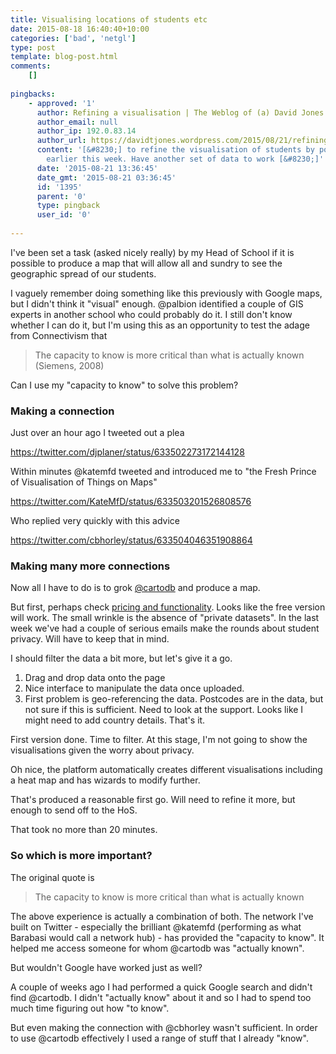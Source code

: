 ```yaml
---
title: Visualising locations of students etc
date: 2015-08-18 16:40:40+10:00
categories: ['bad', 'netgl']
type: post
template: blog-post.html
comments:
    []
    
pingbacks:
    - approved: '1'
      author: Refining a visualisation | The Weblog of (a) David Jones
      author_email: null
      author_ip: 192.0.83.14
      author_url: https://davidtjones.wordpress.com/2015/08/21/refining-a-visualisation/
      content: '[&#8230;] to refine the visualisation of students by postcodes started
        earlier this week. Have another set of data to work [&#8230;]'
      date: '2015-08-21 13:36:45'
      date_gmt: '2015-08-21 03:36:45'
      id: '1395'
      parent: '0'
      type: pingback
      user_id: '0'
    
---
```

I've been set a task (asked nicely really) by my Head of School if it is possible to produce a map that will allow all and sundry to see the geographic spread of our students.

I vaguely remember doing something like this previously with Google maps, but I didn't think it "visual" enough. @palbion identified a couple of GIS experts in another school who could probably do it. I still don't know whether I can do it, but I'm using this as an opportunity to test the adage from Connectivism that

> The capacity to know is more critical than what is actually known (Siemens, 2008)

Can I use my "capacity to know" to solve this problem?

### Making a connection

Just over an hour ago I tweeted out a plea

https://twitter.com/djplaner/status/633502273172144128

Within minutes @katemfd tweeted and introduced me to "the Fresh Prince of Visualisation of Things on Maps"

https://twitter.com/KateMfD/status/633503201526808576

Who replied very quickly with this advice

https://twitter.com/cbhorley/status/633504046351908864

### Making many more connections

Now all I have to do is to grok [@cartodb](https://cartodb.com/) and produce a map.

But first, perhaps check [pricing and functionality](https://cartodb.com/pricing/). Looks like the free version will work. The small wrinkle is the absence of "private datasets". In the last week we've had a couple of serious emails make the rounds about student privacy. Will have to keep that in mind.

I should filter the data a bit more, but let's give it a go.

1. Drag and drop data onto the page
2. Nice interface to manipulate the data once uploaded.
3. First problem is geo-referencing the data. Postcodes are in the data, but not sure if this is sufficient. Need to look at the support. Looks like I might need to add country details. That's it.

First version done. Time to filter. At this stage, I'm not going to show the visualisations given the worry about privacy.

Oh nice, the platform automatically creates different visualisations including a heat map and has wizards to modify further.

That's produced a reasonable first go. Will need to refine it more, but enough to send off to the HoS.

That took no more than 20 minutes.

### So which is more important?

The original quote is

> The capacity to know is more critical than what is actually known

The above experience is actually a combination of both. The network I've built on Twitter - especially the brilliant @katemfd (performing as what Barabasi would call a network hub) - has provided the "capacity to know". It helped me access someone for whom @cartodb was "actually known".

But wouldn't Google have worked just as well?

A couple of weeks ago I had performed a quick Google search and didn't find @cartodb. I didn't "actually know" about it and so I had to spend too much time figuring out how "to know".

But even making the connection with @cbhorley wasn't sufficient. In order to use @cartodb effectively I used a range of stuff that I already "know".